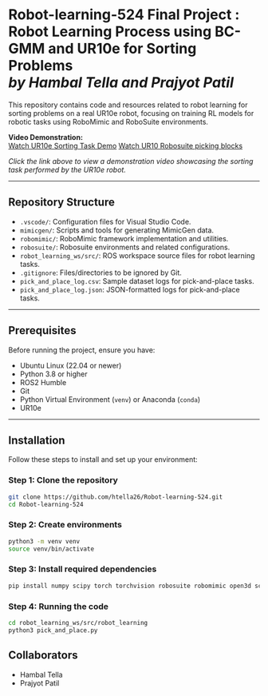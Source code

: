 # Robot-learning-524 Final Project : Robot Learning Process using BC-GMM and UR10e for Sorting Problems <br>***by Hambal Tella and Prajyot Patil***


This repository contains code and resources related to robot learning for sorting problems on a real UR10e robot, focusing on training RL models for robotic tasks using RoboMimic and RoboSuite environments.

**Video Demonstration:**  
[Watch UR10e Sorting Task Demo](./robot_learning_ws/src/robot_learning/data/videos/real_recording_1.mp4)
[Watch UR10 Robosuite picking blocks](./robot_learning_ws/src/robot_learning/data/videos/playback_sim2_yellow.mp4)

*Click the link above to view a demonstration video showcasing the sorting task performed by the UR10e robot.*

---


## Repository Structure

- `.vscode/`: Configuration files for Visual Studio Code.
- `mimicgen/`: Scripts and tools for generating MimicGen data.
- `robomimic/`: RoboMimic framework implementation and utilities.
- `robosuite/`: Robosuite environments and related configurations.
- `robot_learning_ws/src/`: ROS workspace source files for robot learning tasks.
- `.gitignore`: Files/directories to be ignored by Git.
- `pick_and_place_log.csv`: Sample dataset logs for pick-and-place tasks.
- `pick_and_place_log.json`: JSON-formatted logs for pick-and-place tasks.

---

## Prerequisites

Before running the project, ensure you have:

- Ubuntu Linux (22.04 or newer)
- Python 3.8 or higher
- ROS2 Humble
- Git
- Python Virtual Environment (`venv`) or Anaconda (`conda`)
- UR10e

---

## Installation

Follow these steps to install and set up your environment:

### Step 1: Clone the repository
```bash
git clone https://github.com/htella26/Robot-learning-524.git
cd Robot-learning-524
```
### Step 2: Create environments
```bash
python3 -m venv venv
source venv/bin/activate
```
### Step 3: Install required dependencies
```bash
pip install numpy scipy torch torchvision robosuite robomimic open3d scikit-learn
```
### Step 4: Running the code
```bash
cd robot_learning_ws/src/robot_learning
python3 pick_and_place.py
```
## Collaborators
- Hambal Tella
- Prajyot Patil
